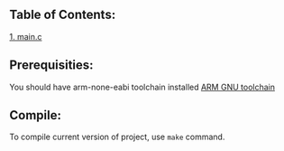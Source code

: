 

## Table of Contents:
[1. main.c](Chapters/1.%20main.c%20file.md)

## Prerequisities:
You should have arm-none-eabi toolchain installed [ARM GNU toolchain](https://developer.arm.com/downloads/-/gnu-rm)

## Compile:
To compile current version of project, use `make` command.